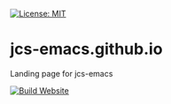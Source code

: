 [![License: MIT](https://img.shields.io/badge/License-MIT-green.svg)](https://opensource.org/licenses/MIT)

# jcs-emacs.github.io
Landing page for jcs-emacs

[![Build Website](https://github.com/jcs-emacs/jcs-emacs.github.io/actions/workflows/build.yml/badge.svg)](https://github.com/jcs-emacs/jcs-emacs.github.io/actions/workflows/build.yml)
